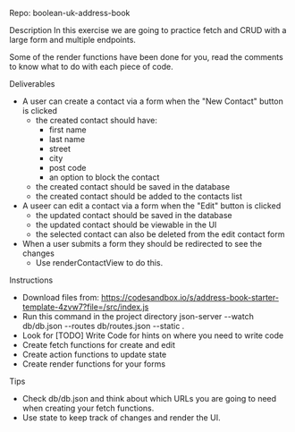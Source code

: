 Repo: boolean-uk-address-book

Description
In this exercise we are going to practice fetch and CRUD with a large form and multiple endpoints.

Some of the render functions have been done for you, read the comments to know what to do with each piece of code.

Deliverables
- A user can create a contact via a form when the "New Contact" button is clicked
    - the created contact should have:
        - first name
        - last name
        - street
        - city
        - post code
        - an option to block the contact
    - the created contact should be saved in the database
    - the created contact should be added to the contacts list
- A useer can edit a contact via a form when the "Edit" button is clicked
    - the updated contact should be saved in the database
    - the updated contact should be viewable in the UI
    - the selected contact can also be deleted from the edit contact form
- When a user submits a form they should be redirected to see the changes
    - Use renderContactView to do this.

Instructions
- Download files from: https://codesandbox.io/s/address-book-starter-template-4zvw7?file=/src/index.js
- Run this command in the project directory json-server --watch db/db.json --routes db/routes.json --static .
- Look for [TODO] Write Code for hints on where you need to write code
- Create fetch functions for create and edit
- Create action functions to update state
- Create render functions for your forms

Tips
- Check db/db.json and think about which URLs you are going to need when creating your fetch functions.
- Use state to keep track of changes and render the UI.